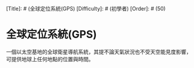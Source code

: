 [Title]: # (全球定位系統(GPS)
[Difficulty]: # (初學者)
[Order]: # (50)

# 全球定位系統(GPS)

一個以太空基地的全球衛星導航系統，其提不論天氣狀況也不受天空能見度影響，可提供地球上任何地點的位置與時間。